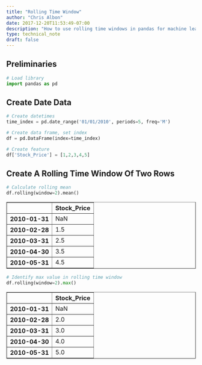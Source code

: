 ```yaml
---
title: "Rolling Time Window"
author: "Chris Albon"
date: 2017-12-20T11:53:49-07:00
description: "How to use rolling time windows in pandas for machine learning in Python."
type: technical_note
draft: false
---
```

## Preliminaries


```python
# Load library
import pandas as pd
```

## Create Date Data


```python
# Create datetimes
time_index = pd.date_range('01/01/2010', periods=5, freq='M')

# Create data frame, set index
df = pd.DataFrame(index=time_index)

# Create feature
df['Stock_Price'] = [1,2,3,4,5]
```

## Create A Rolling Time Window Of Two Rows


```python
# Calculate rolling mean
df.rolling(window=2).mean()
```




<div>
<style>
    .dataframe thead tr:only-child th {
        text-align: right;
    }

    .dataframe thead th {
        text-align: left;
    }

    .dataframe tbody tr th {
        vertical-align: top;
    }
</style>
<table border="1" class="dataframe">
  <thead>
    <tr style="text-align: right;">
      <th></th>
      <th>Stock_Price</th>
    </tr>
  </thead>
  <tbody>
    <tr>
      <th>2010-01-31</th>
      <td>NaN</td>
    </tr>
    <tr>
      <th>2010-02-28</th>
      <td>1.5</td>
    </tr>
    <tr>
      <th>2010-03-31</th>
      <td>2.5</td>
    </tr>
    <tr>
      <th>2010-04-30</th>
      <td>3.5</td>
    </tr>
    <tr>
      <th>2010-05-31</th>
      <td>4.5</td>
    </tr>
  </tbody>
</table>
</div>




```python
# Identify max value in rolling time window
df.rolling(window=2).max()
```




<div>
<style>
    .dataframe thead tr:only-child th {
        text-align: right;
    }

    .dataframe thead th {
        text-align: left;
    }

    .dataframe tbody tr th {
        vertical-align: top;
    }
</style>
<table border="1" class="dataframe">
  <thead>
    <tr style="text-align: right;">
      <th></th>
      <th>Stock_Price</th>
    </tr>
  </thead>
  <tbody>
    <tr>
      <th>2010-01-31</th>
      <td>NaN</td>
    </tr>
    <tr>
      <th>2010-02-28</th>
      <td>2.0</td>
    </tr>
    <tr>
      <th>2010-03-31</th>
      <td>3.0</td>
    </tr>
    <tr>
      <th>2010-04-30</th>
      <td>4.0</td>
    </tr>
    <tr>
      <th>2010-05-31</th>
      <td>5.0</td>
    </tr>
  </tbody>
</table>
</div>


